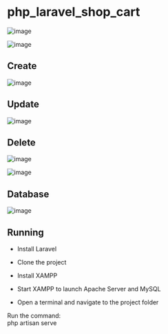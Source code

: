 # php_laravel_shop_cart

![image](https://github.com/user-attachments/assets/d728e8ea-ee91-48a7-9655-5fd9860d437a)


![image](https://github.com/user-attachments/assets/b3ab0414-ceda-411c-ada7-4aca233e184c)

## Create  
![image](https://github.com/user-attachments/assets/22dd8299-768a-4849-91a1-5fe0ce283b20)

## Update  

![image](https://github.com/user-attachments/assets/e38b22c9-90d0-4915-95f7-8beb4df5a82c)

## Delete  

![image](https://github.com/user-attachments/assets/096db241-d9fc-45f8-9f86-7a83d05c4d6e)

![image](https://github.com/user-attachments/assets/0ea9370f-1a21-4e21-a1e5-029641631a8f)

## Database  

![image](https://github.com/user-attachments/assets/3e12883e-0a11-415e-a349-d90b0eeda01a)


## Running

- Install Laravel

- Clone the project

- Install XAMPP

- Start XAMPP to launch Apache Server and MySQL

- Open a terminal and navigate to the project folder

Run the command:  
php artisan serve
